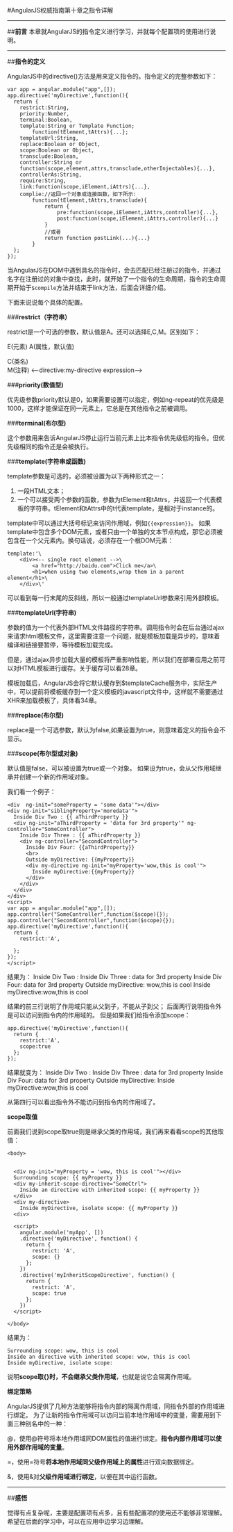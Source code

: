 ﻿#AngularJS权威指南第十章之指令详解


---

##**前言**
本章就AngularJS的指令定义进行学习，并就每个配置项的使用进行说明。

---

##**指令的定义**

AngularJS中的directive()方法是用来定义指令的。指令定义的完整参数如下：
```
var app = angular.module("app",[]);
app.directive('myDirective',function(){
  return {
    restrict:String,
    priority:Number,
    terminal:Boolean,
    template:String or Template Function;
        function(tElement,tAttrs){...};
    templateUrl:String,
    replace:Boolean or Object,
    scope:Boolean or Object,
    transclude:Boolean,
    controller:String or
    function(scope,element,attrs,transclude,otherInjectables){...},
    controllerAs:String,
    require:String,
    link:function(scope,iElement,iAttrs){...},
    complie://返回一个对象或连接函数，如下所示:
        function(tElement,tAttrs,transclude){
            return {
                pre:function(scope,iElement,iAttrs,controller){...},
                post:function(scope,iElement,iAttrs,controller){...}
            }
            //或者
            return function postLink(...){...}
        }
  };
});
```

当AngularJS在DOM中遇到具名的指令时，会去匹配已经注册过的指令，并通过名字在注册过的对象中查找，此时，就开始了一个指令的生命周期，指令的生命周期开始于`$compile`方法并结束于link方法，后面会详细介绍。

下面来说说每个具体的配置。

###**restrict（字符串）**

restrict是一个可选的参数，默认值是A。还可以选择E,C,M。区别如下：

E(元素)
<my-directive></my-directive>
A(属性，默认值)
<div my-directive="expression"></div>
C(类名)
<div class="my-directive:expression;"></div>
M(注释)
<--directive:my-directive expression-->

###**priority(数值型)**

优先级参数priority默认是0，如果需要设置可以指定，例如ng-repeat的优先级是1000，这样才能保证在同一元素上，它总是在其他指令之前被调用。

###**terminal(布尔型)**

这个参数用来告诉AngularJS停止运行当前元素上比本指令优先级低的指令。但优先级相同的指令还是会被执行。

###**template(字符串或函数)**

template参数是可选的，必须被设置为以下两种形式之一：

1. 一段HTML文本；
2. 一个可以接受两个参数的函数，参数为tElement和tAttrs，并返回一个代表模板的字符串。tElement和tAttrs中的t代表template，是相对于instance的。

template中可以通过大括号标记来访问作用域，例如`{{expression}}`。
如果template中包含多个DOM元素，或者只由一个单独的文本节点构成，那它必须被包含在一个父元素内。换句话说，必须存在一个根DOM元素：
```
template:'\
    <div><-- single root element -->\
        <a href="http://baidu.com">Click me</a>\
        <h1>when using two elements,wrap them in a parent element</h1>\
    </div>\'
```

可以看到每一行末尾的反斜线，所以一般通过templateUrl参数来引用外部模板。

###**templateUrl(字符串)**

参数的值为一个代表外部HTML文件路径的字符串。调用指令时会在后台通过ajax来请求html模板文件，这里需要注意一个问题，就是模板加载是异步的，意味着编译和链接要暂停，等待模板加载完成。

但是，通过ajax异步加载大量的模板将严重影响性能，所以我们在部署应用之前可以对HTML模板进行缓存。关于缓存可以看28章。

模板加载后，AngularJS会将它默认缓存到$templateCache服务中，实际生产中，可以提前将模板缓存到一个定义模板的javascript文件中，这样就不需要通过XHR来加载模板了，具体看34章。

###**replace(布尔型)**

replace是一个可选参数，默认为false,如果设置为true，则意味着定义的指令会不显示。


    
###**scope(布尔型或对象)**

默认值是false，可以被设置为true或一个对象。
如果设为true，会从父作用域继承并创建一个新的作用域对象。

我们看一个例子：
```
<div  ng-init="someProperty = 'some data'"></div>
<div ng-init="siblingProperty='moredata'">
  Inside Div Two : {{ aThirdProperty }}
  <div ng-init="aThirdProperty = 'data for 3rd property'" ng-controller="SomeController">
    Inside Div Three : {{ aThirdProperty }}
    <div ng-controller="SecondController">
      Inside Div Four: {{aThirdProperty}}
      <br>
      Outside myDirective: {{myProperty}}
      <div my-directive ng-init="myProperty='wow,this is cool'">
        Inside myDirective:{{myProperty}}
      </div>
    </div>
  </div>
</div>
<script>
var app = angular.module("app",[]);
app.controller("SomeController",function($scope){});
app.controller("SecondController",function($scope){});
app.directive('myDirective',function(){
  return {
    restrict:'A',

  };
});
</script>
```

结果为：
Inside Div Two :
Inside Div Three : data for 3rd property
Inside Div Four: data for 3rd property 
Outside myDirective: wow,this is cool
Inside myDirective:wow,this is cool

结果的前三行说明了作用域只能从父到子，不能从子到父；
后面两行说明指令外是可以访问到指令内的作用域的。
但是如果我们给指令添加scope：
```
app.directive('myDirective',function(){
  return {
    restrict:'A',
    scope:true
  };
});
```

结果就变为：
Inside Div Two :
Inside Div Three : data for 3rd property
Inside Div Four: data for 3rd property 
Outside myDirective:
Inside myDirective:wow,this is cool

从第四行可以看出指令外不能访问到指令内的作用域了。


**scope取值**

前面我们说到scope取true则是继承父类的作用域，我们再来看看scope的其他取值：

```
<body>


  <div ng-init="myProperty = 'wow, this is cool'"></div>
  Surrounding scope: {{ myProperty }}
  <div my-inherit-scope-directive="SomeCtrl">
    Inside an directive with inherited scope: {{ myProperty }}
  </div>
  <div my-directive>
    Inside myDirective, isolate scope: {{ myProperty }}
  <div>

  <script>
    angular.module('myApp', [])
    .directive('myDirective', function() {
      return {
        restrict: 'A',
        scope: {}
      };
    })
    .directive('myInheritScopeDirective', function() {
      return {
        restrict: 'A',
        scope: true
      };
    })
  </script>

</body>
```

结果为：
```
Surrounding scope: wow, this is cool
Inside an directive with inherited scope: wow, this is cool
Inside myDirective, isolate scope:
```

说明**scope取{}时，不会继承父类作用域**，也就是说它会隔离作用域。



**绑定策略**

AngularJS提供了几种方法能够将指令内部的隔离作用域，同指令外部的作用域进行绑定。
为了让新的指令作用域可以访问当前本地作用域中的变量，需要用到下面三种别名中的一种：

@，使用@符号将本地作用域同DOM属性的值进行绑定。**指令内部作用域可以使用外部作用域的变量**。

=，使用=符号**将本地作用域同父级作用域上的属性**进行双向数据绑定。

&，使用&对**父级作用域进行绑定**，以便在其中运行函数。


---

##**感悟**

觉得有点复杂呢，主要是配置项有点多，且有些配置项的使用还不能够非常理解。希望在后面的学习中，可以在应用中边学习边理解。
